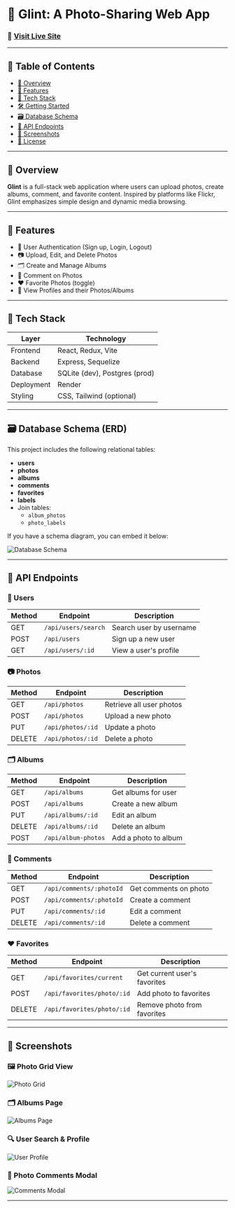 # 📸 Glint: A Photo-Sharing Web App

### 🔗 [Visit Live Site](https://glint-3a43.onrender.com)

---

## 🧾 Table of Contents

- [📌 Overview](#-overview)
- [🚀 Features](#-features)
- [🧰 Tech Stack](#-tech-stack)
- [🛠 Getting Started](#-getting-started)
- [🗃️ Database Schema](#️-database-schema)
- [📡 API Endpoints](#-api-endpoints)
- [📸 Screenshots](#-screenshots)
- [📄 License](#-license)

---

## 📌 Overview

**Glint** is a full-stack web application where users can upload photos, create albums, comment, and favorite content. Inspired by platforms like Flickr, Glint emphasizes simple design and dynamic media browsing.

---

## 🚀 Features

- 🔐 User Authentication (Sign up, Login, Logout)
- 📷 Upload, Edit, and Delete Photos
- 🗂️ Create and Manage Albums
- 💬 Comment on Photos
- ❤️ Favorite Photos (toggle)
- 👤 View Profiles and their Photos/Albums

---

## 🧰 Tech Stack

| Layer      | Technology                    |
| ---------- | ----------------------------- |
| Frontend   | React, Redux, Vite            |
| Backend    | Express, Sequelize            |
| Database   | SQLite (dev), Postgres (prod) |
| Deployment | Render                        |
| Styling    | CSS, Tailwind (optional)      |

---

## 🗃️ Database Schema (ERD)

This project includes the following relational tables:

- **users**
- **photos**
- **albums**
- **comments**
- **favorites**
- **labels**
- Join tables:
  - `album_photos`
  - `photo_labels`

If you have a schema diagram, you can embed it below:

![Database Schema](./screenshots/schema.png)

---

## 📡 API Endpoints

### 🧑 Users

| Method | Endpoint            | Description             |
| ------ | ------------------- | ----------------------- |
| GET    | `/api/users/search` | Search user by username |
| POST   | `/api/users`        | Sign up a new user      |
| GET    | `/api/users/:id`    | View a user's profile   |

### 📷 Photos

| Method | Endpoint          | Description              |
| ------ | ----------------- | ------------------------ |
| GET    | `/api/photos`     | Retrieve all user photos |
| POST   | `/api/photos`     | Upload a new photo       |
| PUT    | `/api/photos/:id` | Update a photo           |
| DELETE | `/api/photos/:id` | Delete a photo           |

### 🗂️ Albums

| Method | Endpoint            | Description          |
| ------ | ------------------- | -------------------- |
| GET    | `/api/albums`       | Get albums for user  |
| POST   | `/api/albums`       | Create a new album   |
| PUT    | `/api/albums/:id`   | Edit an album        |
| DELETE | `/api/albums/:id`   | Delete an album      |
| POST   | `/api/album-photos` | Add a photo to album |

### 💬 Comments

| Method | Endpoint                 | Description           |
| ------ | ------------------------ | --------------------- |
| GET    | `/api/comments/:photoId` | Get comments on photo |
| POST   | `/api/comments/:photoId` | Create a comment      |
| PUT    | `/api/comments/:id`      | Edit a comment        |
| DELETE | `/api/comments/:id`      | Delete a comment      |

### ❤️ Favorites

| Method | Endpoint                   | Description                  |
| ------ | -------------------------- | ---------------------------- |
| GET    | `/api/favorites/current`   | Get current user's favorites |
| POST   | `/api/favorites/photo/:id` | Add photo to favorites       |
| DELETE | `/api/favorites/photo/:id` | Remove photo from favorites  |

---

## 📸 Screenshots

### 🖼️ Photo Grid View

![Photo Grid](./screenshots/photo-grid.png)

### 🗂️ Albums Page

![Albums Page](./screenshots/albums.png)

### 🔍 User Search & Profile

![User Profile](./screenshots/user-profile.png)

### 💬 Photo Comments Modal

![Comments Modal](./screenshots/comments.png)

---
